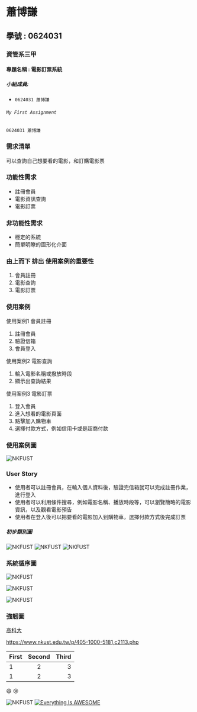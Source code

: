 # 蕭博謙
## 學號 : 0624031
### 資管系三甲
#### 專題名稱 : 電影訂票系統
##### 小組成員:

* `0624031 蕭博謙`

###### `My First Assignment`	
```
0624031 蕭博謙
```
### 需求清單

 可以查詢自己想要看的電影，和訂購電影票

### 功能性需求
 * 註冊會員 
 * 電影資訊查詢
 * 電影訂票
 
### 非功能性需求
 * 穩定的系統
 * 簡單明瞭的圖形化介面
 
### 由上而下 排出 使用案例的重要性
1. 會員註冊
2. 電影查詢
3. 電影訂票

### 使用案例
 使用案例1 會員註冊
 1. 註冊會員
 2. 驗證信箱
 3. 會員登入

使用案例2 電影查詢
 1. 輸入電影名稱或撥放時段
 2. 顯示出查詢結果

 使用案例3 電影訂票
 1. 登入會員
 2. 進入想看的電影頁面
 3. 點擊加入購物車
 4. 選擇付款方式，例如信用卡或是超商付款

### 使用案例圖
![NKFUST](uc.PNG "使用案例圖")

### User Story
 * 使用者可以註冊會員，在輸入個人資料後，驗證完信箱就可以完成註冊作業，進行登入 
 * 使用者可以利用條件搜尋，例如電影名稱、播放時段等，可以瀏覽簡略的電影資訊，以及觀看電影預告
 * 使用者在登入後可以把要看的電影加入到購物車，選擇付款方式後完成訂票

##### 初步類別圖
![NKFUST](p1.PNG "初步類別圖1")
![NKFUST](p2.PNG "初步類別圖2")
![NKFUST](p3.PNG "初步類別圖3")

### 系統循序圖
![NKFUST](s1.PNG "系統循序圖1")

![NKFUST](s2.PNG "系統循序圖2")

![NKFUST](s3.PNG "系統循序圖3")

### 強韌圖


[高科大](https://www.nkust.edu.tw/p/405-1000-5181,c2113.php)

<https://www.nkust.edu.tw/p/405-1000-5181,c2113.php>

|First|Second|Third|
|:------|:------:|------:|
|1|2|3|
|1|2|3|

:smile:
:cry:

![NKFUST](nkust.png "第一科大")
[![Everything Is AWESOME](https://img.youtube.com/vi/StTqXEQ2l-Y/0.jpg)](https://youtu.be/WCDY2gm0NH0?list=LLIV9W0b4KF-G7qbvUvz1_0Q "Everything Is AWESOME")




